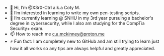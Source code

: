 - 👋 Hi, I’m @X3r0-Ctrl a.k.a Coty M.
- 👀 I’m interested in learning to write my own pen-testing scripts.
- 🌱 I’m currently learning @ SNHU in my 3rd year pursuing a bachelor's degree in cybersecurity, while I also am studying for the CompTia Security+ exam.
- 📫 How to reach me c.a.mckinney@proton.me
- ⚡ Fun fact: I am completely new to GitHub and am still trying to learn just how it all works so any tips are always helpful and greatly appreciated.

<!---
X3r0-Ctrl/X3r0-Ctrl is a ✨ special ✨ repository because its `README.md` (this file) appears on your GitHub profile.
You can click the Preview link to take a look at your changes.
--->
